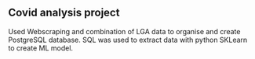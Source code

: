 ## Covid analysis project ##
Used Webscraping and combination of LGA data to organise and create PostgreSQL database. SQL was used to extract data with python SKLearn to create ML model. 
